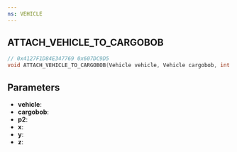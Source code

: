 ```yaml
---
ns: VEHICLE
---
```

## ATTACH_VEHICLE_TO_CARGOBOB

```c
// 0x4127F1D84E347769 0x607DC9D5
void ATTACH_VEHICLE_TO_CARGOBOB(Vehicle vehicle, Vehicle cargobob, int p2, float x, float y, float z);
```


## Parameters
* **vehicle**: 
* **cargobob**: 
* **p2**: 
* **x**: 
* **y**: 
* **z**: 

